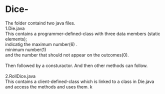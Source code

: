 # Dice-
The folder containd two java files.<br />
1.Die.java<br />
This contains a programmer-defined-class with three data members (static elements);<br /> indicatig the maximum number(6) .<br /> minimum number(1) <br />and the number that should not appear on the outcomes(0).<br />
<br />
Then followed by a consturactor. And then other methods can follow.<br />
<br />
2.RollDice.java <br />
This contains a client-defined-class which is linked to a class in Die.java and access the methods and uses them.
k
